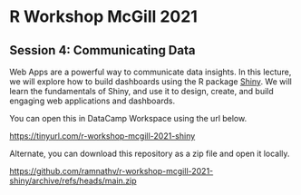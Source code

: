 # R Workshop McGill 2021 

## Session 4: Communicating Data

Web Apps are a powerful way to communicate data insights. In this lecture, we 
will explore how to build dashboards using the R package [Shiny](https://shiny.rstudio.com/). 
We will learn the fundamentals of Shiny, and use it to design, create, and 
build engaging web applications and dashboards.


You can open this in DataCamp Workspace using the url below.

https://tinyurl.com/r-workshop-mcgill-2021-shiny

Alternate, you can download this repository as a zip file and open it locally.

https://github.com/ramnathv/r-workshop-mcgill-2021-shiny/archive/refs/heads/main.zip